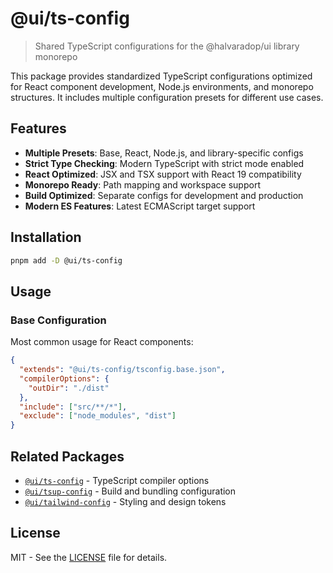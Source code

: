 # @ui/ts-config

> Shared TypeScript configurations for the @halvaradop/ui library monorepo

This package provides standardized TypeScript configurations optimized for React component development, Node.js environments, and monorepo structures. It includes multiple configuration presets for different use cases.

## Features

- **Multiple Presets**: Base, React, Node.js, and library-specific configs
- **Strict Type Checking**: Modern TypeScript with strict mode enabled
- **React Optimized**: JSX and TSX support with React 19 compatibility
- **Monorepo Ready**: Path mapping and workspace support
- **Build Optimized**: Separate configs for development and production
- **Modern ES Features**: Latest ECMAScript target support

## Installation

```bash
pnpm add -D @ui/ts-config
```

## Usage

### Base Configuration

Most common usage for React components:

```json
{
  "extends": "@ui/ts-config/tsconfig.base.json",
  "compilerOptions": {
    "outDir": "./dist"
  },
  "include": ["src/**/*"],
  "exclude": ["node_modules", "dist"]
}
```

## Related Packages

- [`@ui/ts-config`](../ts-config) - TypeScript compiler options
- [`@ui/tsup-config`](../tsup-config) - Build and bundling configuration
- [`@ui/tailwind-config`](../tailwind-config) - Styling and design tokens

## License

MIT - See the [LICENSE](../../LICENSE) file for details.
